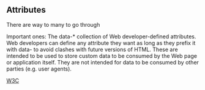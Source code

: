 ## Attributes

There are way to many to go through

Important ones:
The data-* collection of Web developer-defined attributes. Web developers can define any attribute they want as long as they prefix it with data- to avoid clashes with future versions of HTML. These are intended to be used to store custom data to be consumed by the Web page or application itself. They are not intended for data to be consumed by other parties (e.g. user agents).

[W3C](http://www.w3.org/TR/html5-diff/#new-attributes)
